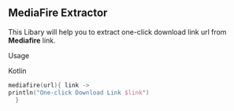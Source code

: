##  MediaFire Extractor 
This Libary will help you to extract one-click download link url from **Mediafire** link.

Usage

Kotlin
```kotlin
mediafire(url){ link ->
println("One-click Download Link $link") 
  }
```
